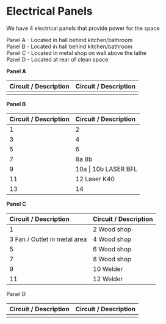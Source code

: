 # Electrical Panels

We have 4 electrical panels that provide power for the space

Panel A - Located in hall behind kitchen/bathroom  
Panel B - Located in hall behind kitchen/bathroom  
Panel C - Located in metal shop on wall above the lathe  
Panel D - Located at rear of clean space



**Panel A**

| **Circuit / Description** | **Circuit / Description** |
| :--- | :--- |
|  |  |

**Panel B** 

| **Circuit / Description** | **Circuit / Description** |
| :--- | :--- |
| 1 | 2 |
| 3 | 4 |
| 5 | 6 |
| 7 | 8a                                               8b |
| 9 | 10a                        \| 10b    LASER BFL |
| 11                   | 12 Laser K40 |
| 13 | 14 |

**Panel C**

| **Circuit / Description** | **Circuit / Description** |
| :--- | :--- |
| 1 | 2 Wood shop  |
| 3 Fan / Outlet in metal area | 4 Wood shop |
| 5 | 6 Wood shop |
| 7 | 8 Wood shop |
| 9 | 10 Welder |
| 11 | 12 Welder |

Panel D

| **Circuit / Description** | **Circuit / Description** |
| :--- | :--- |
|  |  |

